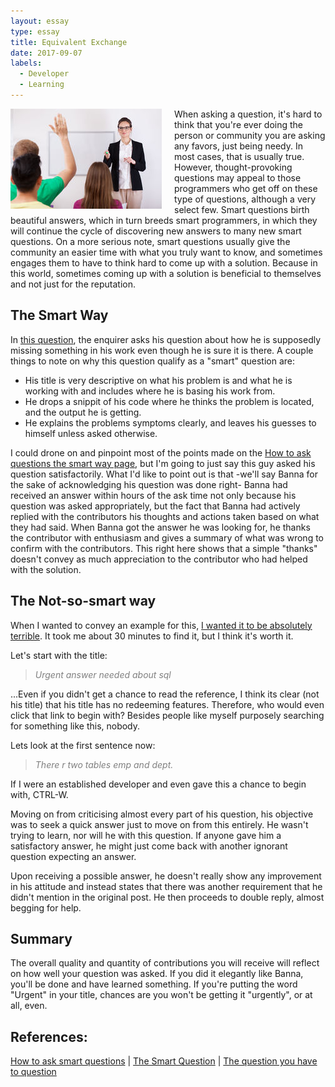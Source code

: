 ```yaml
---
layout: essay
type: essay
title: Equivalent Exchange
date: 2017-09-07
labels:
  - Developer
  - Learning
---
```


<p>
<img src="/images/askquestion.jpg"  style="float:left; padding-right: 20px">
When asking a question, it's hard to think that you're ever doing the person or community you are asking any favors, just being needy. In most cases, that is usually true. However, thought-provoking questions may appeal to those programmers who get off on these type of questions, although a very select few. Smart questions birth beautiful answers, which in turn breeds smart programmers, in which they will continue the cycle of discovering new answers to many new smart questions. On a more serious note, smart questions usually give the community an easier time with what you truly want to know, and sometimes engages them to have to think hard to come up with a solution. Because in this world, sometimes coming up with a solution is beneficial to themselves and not just for the reputation.
</p>
<h2>The Smart Way</h2>
In <a href="https://stackoverflow.com/questions/46078230/why-does-the-symantec-csr-checker-think-my-csr-is-missing-a-null-value-in-algori">this question</a>, the enquirer asks his question about how he is supposedly missing something in his work even though he is sure it is there. A couple things to note on why this question qualify as a "smart" question are:
<ul>
  <li>His title is very descriptive on what his problem is and what he is working with and includes where he is basing his work from.</li>

  <li>He drops a snippit of his code where he thinks the problem is located, and the output he is getting.</li>

  <li>He explains the problems symptoms clearly, and leaves his guesses to himself unless asked otherwise.</li>
</ul>

I could drone on and pinpoint most of the points made on the <a href="http://www.catb.org/esr/faqs/smart-questions.html">How to ask questions the smart way page</a>, but I'm going to just say this guy asked his question satisfactorily. What I'd like to point out is that -we'll say Banna for the sake of acknowledging his question was done right- Banna had received an answer within hours of the ask time not only because his question was asked appropriately, but the fact that Banna had actively replied with the contributors his thoughts and actions taken based on what they had said. When Banna got the answer he was looking for, he thanks the contributor with enthusiasm and gives a summary of what was wrong to confirm with the contributors. This right here shows that a simple "thanks" doesn't convey as much appreciation to the contributor who had helped with the solution.

<h2>The Not-so-smart way</h2>

When I wanted to convey an example for this, <a href="https://stackoverflow.com/questions/46108292/urgent-answer-needed-about-sql">I wanted it to be absolutely terrible</a>. It took me about 30 minutes to find it, but I think it's worth it.

Let's start with the title:
<blockquote style="color:grey"><i>Urgent answer needed about sql</i></blockquote>
...Even if you didn't get a chance to read the reference, I think its clear (not his title) that his title has no redeeming features. Therefore, who would even click that link to begin with? Besides people like myself purposely searching for something like this, nobody.

Lets look at the first sentence now:
<blockquote style="color:grey"><i>There r two tables emp and dept.</i></blockquote>
If I were an established developer and even gave this a chance to begin with, CTRL-W.

Moving on from criticising almost every part of his question, his objective was to seek a quick answer just to move on from this entirely. He wasn't trying to learn, nor will he with this question. If anyone gave him a satisfactory answer, he might just come back with another ignorant question expecting an answer. 

Upon receiving a possible answer, he doesn't really show any improvement in his attitude and instead states that there was another requirement that he didn't mention in the original post. He then proceeds to double reply, almost begging for help.

<h2>Summary</h2>
The overall quality and quantity of contributions you will receive will reflect on how well your question was asked. If you did it elegantly like Banna, you'll be done and have learned something. If you're putting the word "Urgent" in your title, chances are you won't be getting it "urgently", or at all, even.

<h2>References:</h2>
<a href="http://www.catb.org/esr/faqs/smart-questions.html">How to ask smart questions</a> |
<a href="https://stackoverflow.com/questions/46078230/why-does-the-symantec-csr-checker-think-my-csr-is-missing-a-null-value-in-algori">The Smart Question</a> |
<a href="https://stackoverflow.com/questions/46108292/urgent-answer-needed-about-sql">The question you have to question</a>
